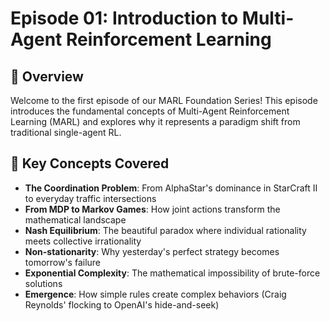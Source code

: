 # Episode 01: Introduction to Multi-Agent Reinforcement Learning

## 🎯 Overview

Welcome to the first episode of our MARL Foundation Series! This episode introduces the fundamental concepts of Multi-Agent Reinforcement Learning (MARL) and explores why it represents a paradigm shift from traditional single-agent RL.

## 🔑 Key Concepts Covered

- **The Coordination Problem**: From AlphaStar's dominance in StarCraft II to everyday traffic intersections
- **From MDP to Markov Games**: How joint actions transform the mathematical landscape
- **Nash Equilibrium**: The beautiful paradox where individual rationality meets collective irrationality
- **Non-stationarity**: Why yesterday's perfect strategy becomes tomorrow's failure
- **Exponential Complexity**: The mathematical impossibility of brute-force solutions
- **Emergence**: How simple rules create complex behaviors (Craig Reynolds' flocking to OpenAI's hide-and-seek)
